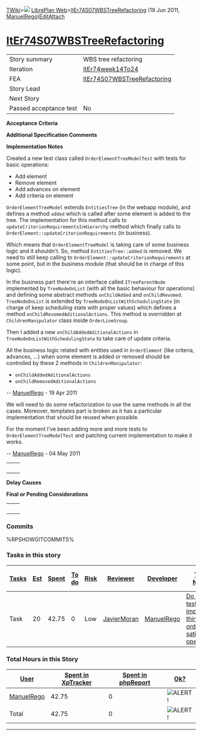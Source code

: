 [TWiki](Main_WebHome)&gt;![](/twiki/pub/TWiki/TWikiDocGraphics/web-bg-small.gif) [LibrePlan Web](LibrePlan_WebHome)&gt;[ItEr74S07WBSTreeRefactoring](LibrePlan_ItEr74S07WBSTreeRefactoring "Topic revision: 9 (19 Jun 2011 - 14:58:29)") (19 Jun 2011, [ManuelRego](Main_ManuelRego))[Edit](LibrePlan_ItEr74S07WBSTreeRefactoring?t=1520343672 "Edit this topic text")[Attach](/twiki/bin/attach/LibrePlan/ItEr74S07WBSTreeRefactoring "Attach an image or document to this topic")  

 [ItEr74S07WBSTreeRefactoring](LibrePlan_ItEr74S07WBSTreeRefactoring)
=====================================================================

|                        |                                                                      |
|------------------------|----------------------------------------------------------------------|
| Story summary          | WBS tree refactoring                                                 |
| Iteration              | [ItEr74week14To24](LibrePlan_ItEr74week14To24)                       |
| FEA                    | [ItEr74S07WBSTreeRefactoring](LibrePlan_ItEr74S07WBSTreeRefactoring) |
| Story Lead             |                                                                      |
| Next Story             |                                                                      |
| Passed acceptance test | No                                                                   |

**Acceptance Criteria**

**Additional Specification Comments**

**Implementation Notes**

Created a new test class called `OrderElementTreeModelTest` with tests for basic operations:

-   Add element
-   Remove element
-   Add advances on element
-   Add criteria on element

`OrderElementTreeModel` extends `EntitiesTree` (in the webapp module), and defines a method `added` which is called after some element is added to the tree. The implementation for this method calls to `updateCriterionRequirementsInHierarchy` method which finally calls to `OrderElement::updateCriterionRequirements` (in business).

Which means that `OrderElementTreeModel` is taking care of some business logic and it shouldn't. So, method `EntitiesTree::added` is removed. We need to still keep calling to `OrderElement::updateCriterionRequirements` at some point, but in the business module (that should be in charge of this logic).

In the business part there're an interface called `ITreeParentNode` implemented by `TreeNodeOnList` (with all the basic behaviour for operations) and defining some abstract methods `onChildAdded` and `onChildRevomed`. `TreeNodeOnList` is extended by `TreeNodeOnListWithSchedulingState` (in charge of keep scheduling state with proper values) which defines a method `onChildRevomedAditionalActions`. This method is overridden at `ChildrenManipulator` class inside `OrderLineGroup`.

Then I added a new `onChildAddedAditionalActions` in `TreeNodeOnListWithSchedulingState` to take care of update criteria.

All the business logic related with entities used in `OrderElement` (like criteria, advances, ...) when some element is added or removed should be controlled by these 2 methods in `ChildrenManipulator`:

-   `onChildAddedAditionalActions`
-   `onChildRemovedAditionalActions`

-- [ManuelRego](Main_ManuelRego) - 19 Apr 2011

We will need to do some refactorization to use the same methods in all the cases. Moreover, templates part is broken as it has a particular implementation that should be reused when possible.

For the moment I've been adding more and more tests to `OrderElementTreeModelTest` and patching current implementation to make it works.

-- [ManuelRego](Main_ManuelRego) - 04 May 2011

|     |     |
|-----|-----|
|     |     |

**Delay Causes**

**Final or Pending Considerations**

|     |     |
|-----|-----|
|     |     |

###  Commits

%RPSHOWGITCOMMITS%

###  Tasks in this story

| [Tasks](LibrePlan_ItEr74S07WBSTreeRefactoring?sortcol=0;table=2;up=0#sorted_table "Sort by this column") | [Est](LibrePlan_ItEr74S07WBSTreeRefactoring?sortcol=1;table=2;up=0#sorted_table "Sort by this column") | [Spent](LibrePlan_ItEr74S07WBSTreeRefactoring?sortcol=2;table=2;up=0#sorted_table "Sort by this column") | [To do](LibrePlan_ItEr74S07WBSTreeRefactoring?sortcol=3;table=2;up=0#sorted_table "Sort by this column") | [Risk](LibrePlan_ItEr74S07WBSTreeRefactoring?sortcol=4;table=2;up=0#sorted_table "Sort by this column") | [Reviewer](LibrePlan_ItEr74S07WBSTreeRefactoring?sortcol=5;table=2;up=0#sorted_table "Sort by this column") | [Developer](LibrePlan_ItEr74S07WBSTreeRefactoring?sortcol=6;table=2;up=0#sorted_table "Sort by this column") | [Task Name](LibrePlan_ItEr74S07WBSTreeRefactoring?sortcol=7;table=2;up=0#sorted_table "Sort by this column")   | [Start Date](LibrePlan_ItEr74S07WBSTreeRefactoring?sortcol=8;table=2;up=0#sorted_table "Sort by this column") | [Est End Date](LibrePlan_ItEr74S07WBSTreeRefactoring?sortcol=9;table=2;up=0#sorted_table "Sort by this column") | [End Date](LibrePlan_ItEr74S07WBSTreeRefactoring?sortcol=10;table=2;up=0#sorted_table "Sort by this column") |
|----------------------------------------------------------------------------------------------------------|--------------------------------------------------------------------------------------------------------|----------------------------------------------------------------------------------------------------------|----------------------------------------------------------------------------------------------------------|---------------------------------------------------------------------------------------------------------|-------------------------------------------------------------------------------------------------------------|--------------------------------------------------------------------------------------------------------------|----------------------------------------------------------------------------------------------------------------|---------------------------------------------------------------------------------------------------------------|-----------------------------------------------------------------------------------------------------------------|--------------------------------------------------------------------------------------------------------------|
| Task                                                                                                     | 20                                                                                                     | 42.75                                                                                                    | 0                                                                                                        | Low                                                                                                     | [JavierMoran](Main_JavierMoran)                                                                             | [ManuelRego](Main_ManuelRego)                                                                                | [Do the tests and implement things in order to satisfy operations](LibrePlan_AnA08S12WBSTreeRefactoring#TasK1) |                                                                                                               |                                                                                                                 |                                                                                                              |

###  Total Hours in this Story

| [User](LibrePlan_ItEr74S07WBSTreeRefactoring?sortcol=0;table=3;up=0#sorted_table "Sort by this column") | [Spent in XpTracker](LibrePlan_ItEr74S07WBSTreeRefactoring?sortcol=1;table=3;up=0#sorted_table "Sort by this column") | [Spent in phpReport](LibrePlan_ItEr74S07WBSTreeRefactoring?sortcol=2;table=3;up=0#sorted_table "Sort by this column") | [Ok?](LibrePlan_ItEr74S07WBSTreeRefactoring?sortcol=3;table=3;up=0#sorted_table "Sort by this column") |
|---------------------------------------------------------------------------------------------------------|-----------------------------------------------------------------------------------------------------------------------|-----------------------------------------------------------------------------------------------------------------------|--------------------------------------------------------------------------------------------------------|
| [ManuelRego](Main_ManuelRego)                                                                           | 42.75                                                                                                                 | 0                                                                                                                     | ![ALERT!](/twiki/pub/TWiki/TWikiDocGraphics/warning.gif "ALERT!")                                      |
| Total                                                                                                   | 42.75                                                                                                                 | 0                                                                                                                     | ![ALERT!](/twiki/pub/TWiki/TWikiDocGraphics/warning.gif "ALERT!")                                      |

------------------------------------------------------------------------
